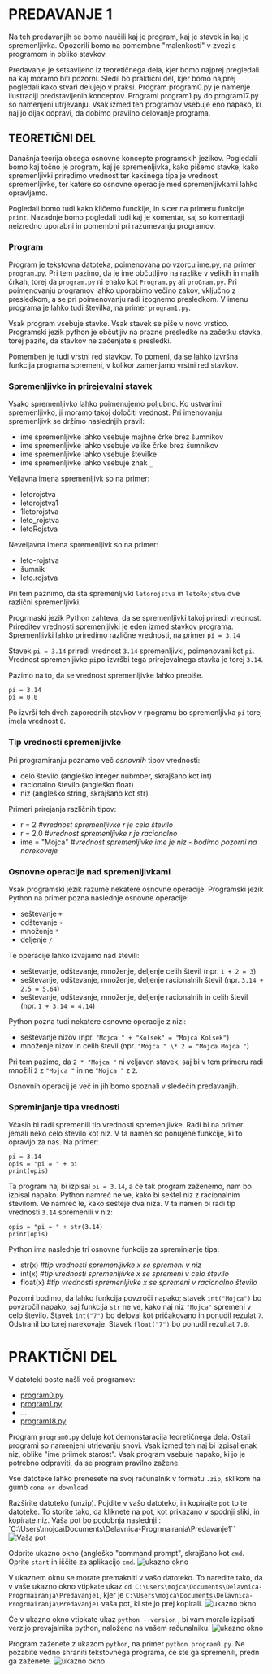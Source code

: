 # PREDAVANJE 1

Na teh predavanjih se bomo naučili kaj je program, kaj je stavek in kaj je spremenljivka. Opozorili bomo na pomembne "malenkosti" v zvezi s programom in obliko stavkov.

Predavanje je setsavljeno iz teoretičnega dela, kjer bomo najprej pregledali na kaj moramo biti pozorni. Sledil bo praktični del, kjer bomo najprej pogledali kako stvari delujejo v praksi. Program program0.py je namenje ilustraciji predstavljenih konceptov. Programi program1.py do program17.py so namenjeni utrjevanju. Vsak izmed teh programov vsebuje eno napako, ki naj jo dijak odpravi, da dobimo pravilno delovanje programa.

## TEORETIČNI DEL

Današnja teorija obsega osnovne koncepte programskih jezikov. Pogledali bomo kaj točno je program, kaj je spremenljivka, kako pišemo stavke, kako spremenljivki priredimo vrednost ter kakšnega tipa je vrednost spremenljivke, ter katere so osnovne operacije med spremenljivkami lahko opravljamo.

Pogledali bomo tudi kako kličemo funckije, in sicer na primeru funkcije `print`. Nazadnje bomo pogledali tudi kaj je komentar, saj so komentarji neizredno uporabni in pomembni pri razumevanju programov.

### Program
Program je tekstovna datoteka, poimenovana po vzorcu ime.py, na primer `program.py`. Pri tem pazimo, da je ime občutljivo na razlike v velikih in malih črkah, torej da `program.py` ni enako kot `Program.py` ali `proGram.py`.
Pri poimenovanju programov lahko uporabimo večino zakov, vključno z presledkom, a se pri poimenovanju radi izognemo presledkom. V imenu programa je lahko tudi številka, na primer `program1.py`.

Vsak program vsebuje stavke. Vsak stavek se piše v novo vrstico. Programski jezik python je občutljiv na prazne presledke na začetku stavka, torej pazite, da stavkov ne začenjate s presledki.

Pomemben je tudi vrstni red stavkov. To pomeni, da se lahko izvršna funkcija programa spremeni, v kolikor zamenjamo vrstni red stavkov.

### Spremenljivke in prirejevalni stavek

Vsako spremenljivko lahko poimenujemo poljubno. Ko ustvarimi spremenljivko, ji moramo takoj določiti vrednost.
Pri imenovanju spremenljivk se držimo naslednjih pravil:
* ime spremenljivke lahko vsebuje majhne črke brez šumnikov
* ime spremenljivke lahko vsebuje velike črke brez šumnikov
* ime spremenljivke lahko vsebuje številke
* ime spremenljivke lahko vsebuje znak `_`

Veljavna imena spremenljivk so na primer:
* letorojstva
* letorojstva1
* 1letorojstva
* leto_rojstva
* letoRojstva

Neveljavna imena spremenljivk so na primer:
* leto-rojstva
* šumnik
* leto.rojstva

Pri tem paznimo, da sta spremenljivki `letorojstva` in `letoRojstva` dve različni spremenljivki. 

Progrmaski jezik Python zahteva, da se spremenljivki takoj priredi vrednost. Prireditev vrednosti spremenljivki je eden izmed stavkov programa.
Spremenljivki lahko priredimo različne vrednosti, na primer
``` pi = 3.14 ```

Stavek `pi = 3.14` priredi vrednost `3.14` spremenljivki, poimenovani kot `pi`. Vrednost spremenljivke `pi`po izvršbi tega prirejevalnega stavka je torej `3.14`.

Pazimo na to, da se vrednost spremenljivke lahko prepiše. 

``` 
pi = 3.14 
pi = 0.0
```
Po izvrši teh dveh zaporednih stavkov v rpogramu bo spremenljivka `pi` torej imela vrednost `0`.

### Tip vrednosti spremenljivke

Pri programiranju poznamo več *osnovnih* tipov vrednosti:
* celo število (angleško integer nubmber, skrajšano kot int)
* racionalno število (angleško float)
* niz (angleško string, skrajšano kot str)

Primeri prirejanja različnih tipov:
* r = 2 *#vrednost spremenljivke r je celo število*
* r = 2.0 #*vrednost spremenljivke r je racionalno*
* ime = "Mojca" #*vrednost spremenljivke ime je niz - bodimo pozorni na narekovaje*

### Osnovne operacije nad spremenljivkami

Vsak programski jezik razume nekatere osnovne operacije. Programski jezik Python na primer pozna naslednje osnovne operacije:
* seštevanje 	`+`
* odštevanje 	`-`
* množenje 		`*`
* deljenje 		`/`

Te operacije lahko izvajamo nad števili:

* seštevanje, odštevanje, množenje, deljenje celih števil (npr. `1 + 2 = 3`)
* seštevanje, odštevanje, množenje, deljenje racionalnih števil (npr. `3.14 + 2.5 = 5.64`)
* seštevanje, odštevanje, množenje, deljenje racionalnih in celih števil (npr. `1 + 3.14 = 4.14`)

Python pozna tudi nekatere osnovne operacije z nizi:

* seštevanje nizov (npr. `"Mojca " + "Kolsek" = "Mojca Kolsek"`)
* množenje nizov in celih števil (npr. `"Mojca " \* 2 = "Mojca Mojca "`)

Pri tem pazimo, da `2 * "Mojca "` ni veljaven stavek, saj bi v tem primeru radi množili `2` z `"Mojca "` in ne `"Mojca "` z `2`.

Osnovnih operacij je več in jih bomo spoznali v sledečih predavanjih.

### Spreminjanje tipa vrednosti
Včasih bi radi spremenili tip vrednosti spremenljivke. Radi bi na primer jemali neko celo število kot niz. V ta namen so ponujene funkcije, ki to opravijo za nas.
Na primer:
```
pi = 3.14
opis = "pi = " + pi
print(opis)
```

Ta program naj bi izpisal `pi = 3.14`, a če tak program zaženemo, nam bo izpisal napako. Python namreč ne ve, kako bi seštel niz z racionalnim številom. Ve namreč le, kako sešteje dva niza. V ta namen bi radi tip vrednosti `3.14` spremenili v niz:

```
opis = "pi = " + str(3.14)
print(opis)
```

Python ima naslednje tri osnovne funkcije za spreminjanje tipa:
* str(x) #*tip vrednosti spremenljivke x se spremeni v niz*
* int(x) #*tip vrednosti spremenljivke x se spremeni v celo število* 
* float(x) #*tip vrednosti spremenljivke x se spremeni v racionalno število*

Pozorni bodimo, da lahko funkcija povzroči napako; stavek `int("Mojca")` bo povzročil napako, saj funkcija `str` ne ve, kako naj niz `"Mojca"` spremeni v celo število.
Stavek `int("7")` bo deloval kot pričakovano in ponudil rezulat `7`. Odstranil bo torej narekovaje.
Stavek `float("7")` bo ponudil rezultat `7.0`.

# PRAKTIČNI DEL
V datoteki boste našli več programov:
* [program0.py](./program0.py)
* [program1.py](./program1.py)
* ...
* [program18.py](./program18.py)

Program  `program0.py` deluje kot demonstaracija teoretičnega dela.
Ostali programi so namenjeni utrjevanju snovi. Vsak izmed teh naj bi izpisal enak niz, oblike "ime priimek starost". Vsak program vsebuje napako, ki jo je potrebno odpraviti, da se program pravilno zažene.

Vse datoteke lahko prenesete na svoj računalnik v formatu `.zip`, sklikom na gumb `cone or download`.

Razširite datoteko (unzip). Pojdite v vašo datoteko, in kopirajte `pot` to te datoteke. To storite tako, da kliknete na pot, kot prikazano v spodnji sliki, in kopirate niz. Vaša pot bo podobnja naslednji : `C:\Users\mojca\Documents\Delavnica-Progrmairanja\Predavanje1``
![Vaša pot](./pot.PNG)

Odprite ukazno okno (angleško "command prompt", skrajšano kot `cmd`. Oprite `start` in iščite za aplikacijo `cmd`.
![ukazno okno](./cmd.PNG)

V ukaznem oknu se morate premakniti v vašo datoteko. To naredite tako, da v vaše ukazno okno vtipkate ukaz `cd C:\Users\mojca\Documents\Delavnica-Progrmairanja\Predavanje1`, kjer je `C:\Users\mojca\Documents\Delavnica-Progrmairanja\Predavanje1` vaša pot, ki ste jo prej kopirali. 
![ukazno okno](./cd.PNG)

Če v ukazno okno vtipkate ukaz `python --version` , bi vam moralo izpisati verzijo prevajalnika python, naloženo na vašem računalniku.
![ukazno okno](python_version.PNG)


Program zaženete z ukazom `python`, na primer `python program0.py`.
Ne pozabite vedno shraniti tekstovnega programa, če ste ga spremenili, predn ga zaženete.
![ukazno okno](./run.PNG)





